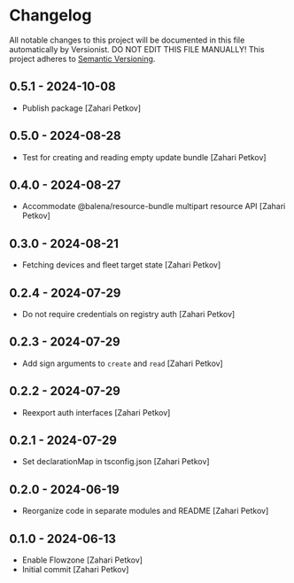 # Changelog

All notable changes to this project will be documented in this file
automatically by Versionist. DO NOT EDIT THIS FILE MANUALLY!
This project adheres to [Semantic Versioning](http://semver.org/).

## 0.5.1 - 2024-10-08

* Publish package [Zahari Petkov]

## 0.5.0 - 2024-08-28

* Test for creating and reading empty update bundle [Zahari Petkov]

## 0.4.0 - 2024-08-27

* Accommodate @balena/resource-bundle multipart resource API [Zahari Petkov]

## 0.3.0 - 2024-08-21

* Fetching devices and fleet target state [Zahari Petkov]

## 0.2.4 - 2024-07-29

* Do not require credentials on registry auth [Zahari Petkov]

## 0.2.3 - 2024-07-29

* Add sign arguments to `create` and `read` [Zahari Petkov]

## 0.2.2 - 2024-07-29

* Reexport auth interfaces [Zahari Petkov]

## 0.2.1 - 2024-07-29

* Set declarationMap in tsconfig.json [Zahari Petkov]

## 0.2.0 - 2024-06-19

* Reorganize code in separate modules and README [Zahari Petkov]

## 0.1.0 - 2024-06-13

* Enable Flowzone [Zahari Petkov]
* Initial commit [Zahari Petkov]
